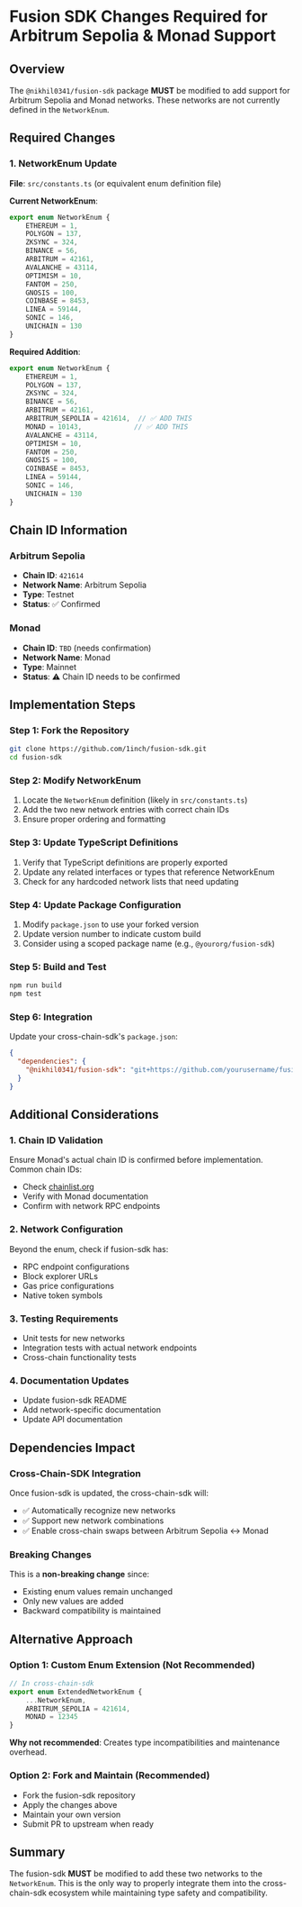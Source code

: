 # Fusion SDK Changes Required for Arbitrum Sepolia & Monad Support

## Overview
The `@nikhil0341/fusion-sdk` package **MUST** be modified to add support for Arbitrum Sepolia and Monad networks. These networks are not currently defined in the `NetworkEnum`.

## Required Changes

### 1. NetworkEnum Update
**File**: `src/constants.ts` (or equivalent enum definition file)

**Current NetworkEnum**:
```typescript
export enum NetworkEnum {
    ETHEREUM = 1,
    POLYGON = 137,
    ZKSYNC = 324,
    BINANCE = 56,
    ARBITRUM = 42161,
    AVALANCHE = 43114,
    OPTIMISM = 10,
    FANTOM = 250,
    GNOSIS = 100,
    COINBASE = 8453,
    LINEA = 59144,
    SONIC = 146,
    UNICHAIN = 130
}
```

**Required Addition**:
```typescript
export enum NetworkEnum {
    ETHEREUM = 1,
    POLYGON = 137,
    ZKSYNC = 324,
    BINANCE = 56,
    ARBITRUM = 42161,
    ARBITRUM_SEPOLIA = 421614,  // ✅ ADD THIS
    MONAD = 10143,             // ✅ ADD THIS 
    AVALANCHE = 43114,
    OPTIMISM = 10,
    FANTOM = 250,
    GNOSIS = 100,
    COINBASE = 8453,
    LINEA = 59144,
    SONIC = 146,
    UNICHAIN = 130
}
```

## Chain ID Information

### Arbitrum Sepolia
- **Chain ID**: `421614`
- **Network Name**: Arbitrum Sepolia
- **Type**: Testnet
- **Status**: ✅ Confirmed

### Monad
- **Chain ID**: `TBD` (needs confirmation)
- **Network Name**: Monad
- **Type**: Mainnet
- **Status**: ⚠️ Chain ID needs to be confirmed

## Implementation Steps

### Step 1: Fork the Repository
```bash
git clone https://github.com/1inch/fusion-sdk.git
cd fusion-sdk
```

### Step 2: Modify NetworkEnum
1. Locate the `NetworkEnum` definition (likely in `src/constants.ts`)
2. Add the two new network entries with correct chain IDs
3. Ensure proper ordering and formatting

### Step 3: Update TypeScript Definitions
1. Verify that TypeScript definitions are properly exported
2. Update any related interfaces or types that reference NetworkEnum
3. Check for any hardcoded network lists that need updating

### Step 4: Update Package Configuration
1. Modify `package.json` to use your forked version
2. Update version number to indicate custom build
3. Consider using a scoped package name (e.g., `@yourorg/fusion-sdk`)

### Step 5: Build and Test
```bash
npm run build
npm test
```

### Step 6: Integration
Update your cross-chain-sdk's `package.json`:
```json
{
  "dependencies": {
    "@nikhil0341/fusion-sdk": "git+https://github.com/yourusername/fusion-sdk.git#your-branch"
  }
}
```

## Additional Considerations

### 1. Chain ID Validation
Ensure Monad's actual chain ID is confirmed before implementation. Common chain IDs:
- Check [chainlist.org](https://chainlist.org)
- Verify with Monad documentation
- Confirm with network RPC endpoints

### 2. Network Configuration
Beyond the enum, check if fusion-sdk has:
- RPC endpoint configurations
- Block explorer URLs
- Gas price configurations
- Native token symbols

### 3. Testing Requirements
- Unit tests for new networks
- Integration tests with actual network endpoints
- Cross-chain functionality tests

### 4. Documentation Updates
- Update fusion-sdk README
- Add network-specific documentation
- Update API documentation

## Dependencies Impact

### Cross-Chain-SDK Integration
Once fusion-sdk is updated, the cross-chain-sdk will:
- ✅ Automatically recognize new networks
- ✅ Support new network combinations
- ✅ Enable cross-chain swaps between Arbitrum Sepolia ↔ Monad

### Breaking Changes
This is a **non-breaking change** since:
- Existing enum values remain unchanged
- Only new values are added
- Backward compatibility is maintained

## Alternative Approach

### Option 1: Custom Enum Extension (Not Recommended)
```typescript
// In cross-chain-sdk
export enum ExtendedNetworkEnum {
    ...NetworkEnum,
    ARBITRUM_SEPOLIA = 421614,
    MONAD = 12345
}
```
**Why not recommended**: Creates type incompatibilities and maintenance overhead.

### Option 2: Fork and Maintain (Recommended)
- Fork the fusion-sdk repository
- Apply the changes above
- Maintain your own version
- Submit PR to upstream when ready

## Summary
The fusion-sdk **MUST** be modified to add these two networks to the `NetworkEnum`. This is the only way to properly integrate them into the cross-chain-sdk ecosystem while maintaining type safety and compatibility.
